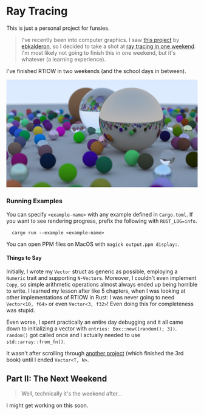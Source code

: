 # Ray Tracing

This is just a personal project for funsies.

> I've recently been into computer graphics. I saw [this project](https://github.com/ebkalderon/ray-tracing-in-one-weekend) by [ebkalderon](https://github.com/ebkalderon), so I decided to take a shot at [ray tracing in one weekend](https://raytracing.github.io/books/RayTracingInOneWeekend.html). I'm most likely not going to finish this in one weekend, but it's whatever (a learning experience).

I've finished RTIOW in two weekends (and the school days in between).

![Final Render](assets/renders/rtiow_final_render.png)

### Running Examples
You can specify `<example-name>` with any example defined in `Cargo.toml`. If you want to see rendering progress, prefix the following with `RUST_LOG=info`.
```
  cargo run --example <example-name>
```
You can open PPM files on MacOS with `magick output.ppm display:`.

#### Things to Say
Initially, I wrote my `Vector` struct as generic as possible, employing a `Numeric` trait and supporting `N`-`Vector`s. Moreover, I couldn't even implement `Copy`, so simple arithmetic operations almost always ended up being horrible to write. I learned my lesson after like 5 chapters, when I was looking at other implementations of RTIOW in Rust: I was never going to need `Vector<10, f64>` or even `Vector<3, f32>`! Even doing this for completeness was stupid.

Even worse, I spent practically an entire day debugging and it all came down to initializing a vector with `entries: Box::new([random(); 3])`. `random()` got called once and I actually needed to use `std::array::from_fn()`.

It wasn't after scrolling through [another project](https://github.com/Dalamar42/rayt) (which finished the 3rd book) until I ended `Vector<T, N>`. 

## Part II: The Next Weekend

> Well, technically it's the weekend after...

I might get working on this soon.
